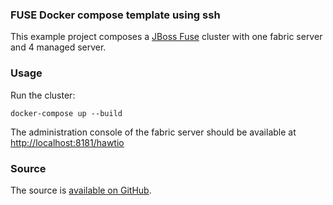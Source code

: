### FUSE Docker compose template using ssh

This example project composes a [JBoss Fuse](http://www.jboss.org/products/fuse/overview/) cluster with one fabric server and 4 managed server.

### Usage

Run the cluster:

    docker-compose up --build

The administration console of the fabric server should be available at [http://localhost:8181/hawtio](http://localhost:8181/hawtio)

### Source

The source is [available on GitHub](https://github.com/artnaseef/docker-jboss-fuse-6.3-compose/ssh).
